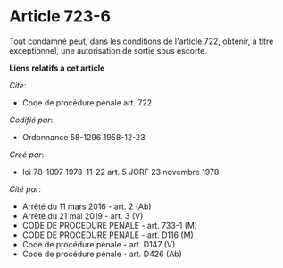 # Article 723-6

Tout condamné peut, dans les conditions de l'article 722, obtenir, à titre exceptionnel, une autorisation de sortie sous
escorte.

**Liens relatifs à cet article**

_Cite_:

  - Code de procédure pénale art. 722

_Codifié par_:

  - Ordonnance 58-1296 1958-12-23

_Créé par_:

  - loi 78-1097 1978-11-22 art. 5 JORF 23 novembre 1978

_Cité par_:

  - Arrêté du 11 mars 2016 - art. 2 (Ab)
  - Arrêté du 21 mai 2019 - art. 3 (V)
  - CODE DE PROCEDURE PENALE - art. 733-1 (M)
  - CODE DE PROCEDURE PENALE - art. D116 (M)
  - Code de procédure pénale - art. D147 (V)
  - Code de procédure pénale - art. D426 (Ab)
